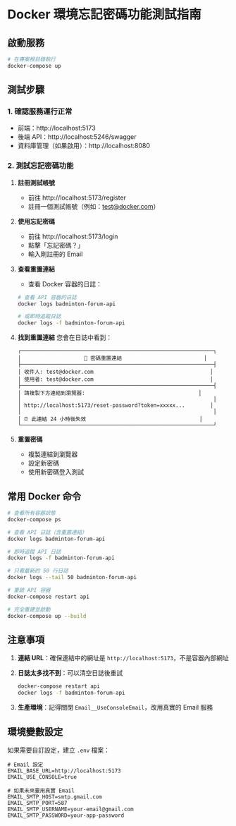 # Docker 環境忘記密碼功能測試指南

## 啟動服務

```bash
# 在專案根目錄執行
docker-compose up
```

## 測試步驟

### 1. 確認服務運行正常
- 前端：http://localhost:5173
- 後端 API：http://localhost:5246/swagger
- 資料庫管理（如果啟用）：http://localhost:8080

### 2. 測試忘記密碼功能

1. **註冊測試帳號**
   - 前往 http://localhost:5173/register
   - 註冊一個測試帳號（例如：test@docker.com）

2. **使用忘記密碼**
   - 前往 http://localhost:5173/login
   - 點擊「忘記密碼？」
   - 輸入剛註冊的 Email

3. **查看重置連結**
   - 查看 Docker 容器的日誌：
   ```bash
   # 查看 API 容器的日誌
   docker logs badminton-forum-api
   
   # 或即時追蹤日誌
   docker logs -f badminton-forum-api
   ```

4. **找到重置連結**
   您會在日誌中看到：
   ```
   ┌─────────────────────────────────────────────────────────────┐
   │                    🔐 密碼重置連結                          │
   ├─────────────────────────────────────────────────────────────┤
   │ 收件人: test@docker.com                                     │
   │ 使用者: test@docker.com                                     │
   ├─────────────────────────────────────────────────────────────┤
   │ 請複製下方連結到瀏覽器:                                    │
   │                                                             │
   │ http://localhost:5173/reset-password?token=xxxxx...        │
   │                                                             │
   │ ⏰ 此連結 24 小時後失效                                    │
   └─────────────────────────────────────────────────────────────┘
   ```

5. **重置密碼**
   - 複製連結到瀏覽器
   - 設定新密碼
   - 使用新密碼登入測試

## 常用 Docker 命令

```bash
# 查看所有容器狀態
docker-compose ps

# 查看 API 日誌（含重置連結）
docker logs badminton-forum-api

# 即時追蹤 API 日誌
docker logs -f badminton-forum-api

# 只看最新的 50 行日誌
docker logs --tail 50 badminton-forum-api

# 重啟 API 容器
docker-compose restart api

# 完全重建並啟動
docker-compose up --build
```

## 注意事項

1. **連結 URL**：確保連結中的網址是 `http://localhost:5173`，不是容器內部網址

2. **日誌太多找不到**：可以清空日誌後重試
   ```bash
   docker-compose restart api
   docker logs -f badminton-forum-api
   ```

3. **生產環境**：記得關閉 `Email__UseConsoleEmail`，改用真實的 Email 服務

## 環境變數設定

如果需要自訂設定，建立 `.env` 檔案：

```env
# Email 設定
EMAIL_BASE_URL=http://localhost:5173
EMAIL_USE_CONSOLE=true

# 如果未來要用真實 Email
EMAIL_SMTP_HOST=smtp.gmail.com
EMAIL_SMTP_PORT=587
EMAIL_SMTP_USERNAME=your-email@gmail.com
EMAIL_SMTP_PASSWORD=your-app-password
```